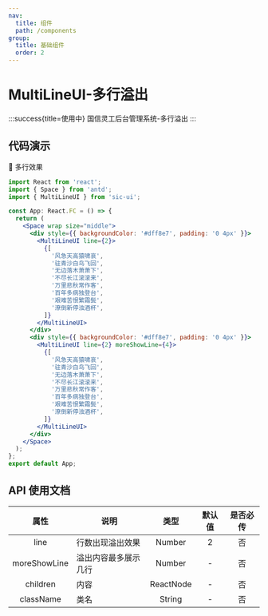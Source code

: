 ```yaml
---
nav:
  title: 组件
  path: /components
group:
  title: 基础组件
  order: 2
---
```


# MultiLineUI-多行溢出

:::success{title=使用中}
国信灵工后台管理系统-多行溢出
:::

## 代码演示

💎 多行效果

```jsx
import React from 'react';
import { Space } from 'antd';
import { MultiLineUI } from 'sic-ui';

const App: React.FC = () => {
  return (
    <Space wrap size="middle">
      <div style={{ backgroundColor: '#dff8e7', padding: '0 4px' }}>
        <MultiLineUI line={2}>
          {[
            '风急天高猿啸哀',
            '驻青沙白鸟飞回',
            '无边落木萧萧下',
            '不尽长江滚滚来',
            '万里悲秋常作客',
            '百年多病独登台',
            '艰难苦恨繁霜鬓',
            '潦倒新停浊酒杯',
          ]}
        </MultiLineUI>
      </div>
      <div style={{ backgroundColor: '#dff8e7', padding: '0 4px' }}>
        <MultiLineUI line={2} moreShowLine={4}>
          {[
            '风急天高猿啸哀',
            '驻青沙白鸟飞回',
            '无边落木萧萧下',
            '不尽长江滚滚来',
            '万里悲秋常作客',
            '百年多病独登台',
            '艰难苦恨繁霜鬓',
            '潦倒新停浊酒杯',
          ]}
        </MultiLineUI>
      </div>
    </Space>
  );
};
export default App;
```

## API 使用文档

<font size=1>

|     属性     | 说明                 |   类型    | 默认值 | 是否必传 |
| :----------: | -------------------- | :-------: | :----: | :------: |
|     line     | 行数出现溢出效果     |  Number   |   2    |    否    |
| moreShowLine | 溢出内容最多展示几行 |  Number   |   -    |    否    |
|   children   | 内容                 | ReactNode |   -    |    否    |
|  className   | 类名                 |  String   |   -    |    否    |

</font>
